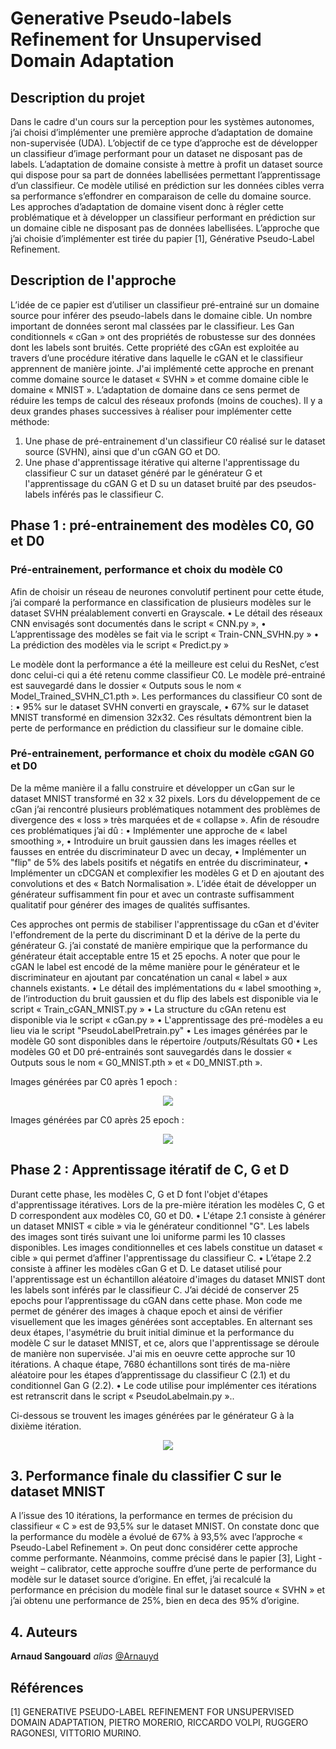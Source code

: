 # Generative Pseudo-labels Refinement for Unsupervised Domain Adaptation 


## Description du projet <a class="anchor" id="description"></a>  

Dans le cadre d'un cours sur la perception pour les systèmes autonomes, j’ai choisi d’implémenter une première approche d’adaptation de domaine non-supervisée (UDA). L’objectif de ce type d’approche est de développer un classifieur d’image performant pour un dataset ne disposant pas de labels.
L’adaptation de domaine consiste à mettre à profit un dataset source qui dispose pour sa part de données labellisées permettant l’apprentissage d’un classifieur. Ce modèle utilisé en prédiction sur les données cibles verra sa performance s’effondrer en comparaison de celle du domaine source.
Les approches d’adaptation de domaine visent donc à régler cette problématique et à développer un classifieur performant en prédiction sur un domaine cible ne disposant pas de données labellisées.
L’approche que j’ai choisie d’implémenter est tirée du papier [1], Générative Pseudo-Label Refinement.

## Description de l'approche <a class="anchor" id="apprche"></a>  
 
L’idée de ce papier est d’utiliser un classifieur pré-entrainé sur un domaine source pour inférer des pseudo-labels dans le domaine cible. Un nombre important de données seront mal classées par le classifieur. Les Gan conditionnels « cGan » ont des propriétés de robustesse sur des données dont les labels sont bruités. Cette propriété des cGAn est exploitée au travers d’une procédure itérative dans laquelle le cGAN et le classifieur apprennent de manière jointe.
J'ai implémenté cette approche en prenant comme domaine source le dataset « SVHN » et comme domaine cible le domaine « MNIST ». L’adaptation de domaine dans ce sens permet de réduire les temps de calcul des réseaux profonds (moins de couches).
Il y a deux grandes phases successives à réaliser pour implémenter cette méthode:

1. Une phase de pré-entrainement d'un classifieur C0 réalisé sur le dataset source (SVHN), ainsi que d'un cGAN GO et DO. 
2. Une phase d'apprentissage itérative qui alterne l'apprentissage du classifieur C sur un dataset généré par le générateur G et l'apprentissage du cGAN G et D su un dataset bruité par des pseudos-labels inférés pas le classifieur C.

## Phase 1 : pré-entrainement des modèles C0, G0 et D0 <a class="anchor" id="init"></a>  

### Pré-entrainement, performance et choix du modèle C0 <a class="anchor" id="C0"></a> 

Afin de choisir un réseau de neurones convolutif pertinent pour cette étude, j’ai comparé la performance en classification de plusieurs modèles sur le dataset SVHN préalablement converti en Grayscale.
• Le détail des réseaux CNN envisagés sont documentés dans le script « CNN.py »,
• L’apprentissage des modèles se fait via le script « Train-CNN_SVHN.py »
• La prédiction des modèles via le script « Predict.py »

Le modèle dont la performance a été la meilleure est celui du ResNet, c’est donc celui-ci qui a été retenu comme classifieur C0. Le modèle pré-entrainé est sauvegardé dans le dossier « Outputs sous le nom « Model_Trained_SVHN_C1.pth ». Les performances du classifieur C0 sont de :
• 95% sur le dataset SVHN converti en grayscale,
• 67% sur le dataset MNIST transformé en dimension 32x32.
Ces résultats démontrent bien la perte de performance en prédiction du classifieur sur le domaine cible.

### Pré-entrainement, performance et choix du modèle cGAN G0 et D0 <a class="anchor" id="G0D0"></a>

De la même manière il a fallu construire et développer un cGan sur le dataset MNIST transformé en 32 x 32 pixels. Lors du développement de ce cGan j’ai rencontré plusieurs problématiques notamment des problèmes de divergence des « loss » très marquées et de « collapse ». Afin de résoudre ces problématiques j’ai dû :
• Implémenter une approche de « label smoothing »,
• Introduire un bruit gaussien dans les images réelles et fausses en entrée du discriminateur D avec un decay,
• Implémenter un "flip" de 5% des labels positifs et négatifs en entrée du discriminateur,
• Implémenter un cDCGAN et complexifier les modèles G et D en ajoutant des convolutions et des « Batch Normalisation ». L’idée était de développer un générateur suffisamment fin pour et avec un contraste suffisamment qualitatif pour générer des images de qualités suffisantes.

Ces approches ont permis de stabiliser l'apprentissage du cGan et d'éviter l'effondrement de la perte du discriminant D et la dérive de la perte du générateur G. j’ai constaté de manière empirique que la performance du générateur était acceptable entre 15 et 25 epochs.
A noter que pour le cGAN le label est encodé de la même manière pour le générateur et le discriminateur en ajoutant par concaténation un canal « label » aux channels existants.
• Le détail des implémentations du « label smoothing », de l’introduction du bruit gaussien et du flip des labels est disponible via le script « Train_cGAN_MNIST.py »
• La structure du cGAn retenu est disponible via le script « cGan.py »
• L'apprentissage des pré-modèles a eu lieu via le script "PseudoLabelPretrain.py"
• Les images générées par le modèle G0 sont disponibles dans le répertoire /outputs/Résultats G0
• Les modèles G0 et D0 pré-entrainés sont sauvegardés dans le dossier « Outputs sous le nom « G0_MNIST.pth » et « D0_MNIST.pth ».

Images générées par C0 après 1 epoch :

<p align="center">
    <img src='outputs/Résultats G0/gan_generated_image_epoch_1.png'>
</p> 

Images générées par C0 après 25 epoch :

<p align="center">
    <img src='outputs/Résultats G0/gan_generated_image_epoch_25.png'>
</p> 

## Phase 2 : Apprentissage itératif de C, G et D <a class="anchor" id="iteration"></a> 

Durant cette phase, les modèles C, G et D font l'objet d'étapes d'apprentissage itératives. Lors de la pre-mière itération les modèles C, G et D correspondent aux modèles C0, G0 et D0. • L'étape 2.1 consiste à générer un dataset MNIST « cible » via le générateur conditionnel "G". Les labels des images sont tirés suivant une loi uniforme parmi les 10 classes disponibles. Les images conditionnelles et ces labels constitue un dataset « cible » qui permet d’affiner l'apprentissage du classifieur C.
• L’étape 2.2 consiste à affiner les modèles cGan G et D. Le dataset utilisé pour l'apprentissage est un échantillon aléatoire d'images du dataset MNIST dont les labels sont inférés par le classifieur C. J’ai décidé de conserver 25 epochs pour l’apprentissage du cGAN dans cette phase. Mon code me permet de générer des images à chaque epoch et ainsi de vérifier visuellement que les images générées sont acceptables.
En alternant ses deux étapes, l'asymétrie du bruit initial diminue et la performance du modèle C sur le dataset MNIST, et ce, alors que l'apprentissage se déroule de manière non supervisée.
J'ai mis en oeuvre cette approche sur 10 itérations. A chaque étape, 7680 échantillons sont tirés de ma-nière aléatoire pour les étapes d’apprentissage du classifieur C (2.1) et du conditionnel Gan G (2.2).
• Le code utilise pour implémenter ces itérations est retranscrit dans le script « PseudoLabelmain.py »..

Ci-dessous se trouvent les images générées par le générateur G à la dixième itération.

<p align="center">
    <img src='outputs/Résultats G apres 10 epochs/gan_generated_image_epoch_14.png'>
</p> 

## 3. Performance finale du classifier C sur le dataset MNIST <a class="anchor" id="resultats"></a>  

A l’issue des 10 itérations, la performance en termes de précision du classifieur « C » est de 93,5% sur le dataset MNIST. On constate donc que la performance du modèle a évolué de 67% à 93,5% avec l’approche « Pseudo-Label Refinement ». On peut donc considérer cette approche comme performante. Néanmoins, comme précisé dans le papier [3], Light - weight – calibrator, cette approche souffre d’une perte de performance du modèle sur le dataset source d’origine. En effet, j’ai recalculé la performance en précision du modèle final sur le dataset source « SVHN » et j’ai obtenu une performance de 25%, bien en deca des 95% d’origine.


## 4. Auteurs <a class="anchor" id="auteurs"></a>  
**Arnaud Sangouard** _alias_ [@Arnauyd](https://github.com/Arnauyd)

## Références <a class="anchor" id="réf"></a>

[1] GENERATIVE PSEUDO-LABEL REFINEMENT FOR UNSUPERVISED DOMAIN ADAPTATION, PIETRO MORERIO, RICCARDO VOLPI, RUGGERO RAGONESI, VITTORIO MURINO.
